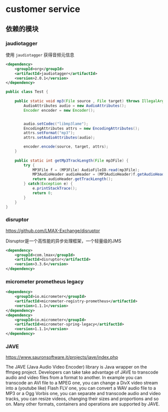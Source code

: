 # customer service

## 依赖的模块

### jaudiotagger

使用 `jaudiotagger` 获得音频元信息

```xml
<dependency>
    <groupId>org</groupId>
    <artifactId>jaudiotagger</artifactId>
    <version>2.0.1</version>
</dependency>
```

```java
public class Test {
    
	public static void mp3(File source , File target) throws IllegalArgumentException, InputFormatException, EncoderException {
		AudioAttributes audio = new AudioAttributes();
		Encoder encoder = new Encoder();


		audio.setCodec("libmp3lame");
		EncodingAttributes attrs = new EncodingAttributes();
		attrs.setFormat("mp3");
		attrs.setAudioAttributes(audio);

		encoder.encode(source, target, attrs);
	}
	
	public static int getMp3TrackLength(File mp3File) {  
	    try {  
	        MP3File f = (MP3File) AudioFileIO.read(mp3File);  
	        MP3AudioHeader audioHeader = (MP3AudioHeader)f.getAudioHeader();  
	        return audioHeader.getTrackLength();  
	    } catch(Exception e) {  
	    	e.printStackTrace();
	        return 0;  
	    }  
	}
}
```

### disruptor

<https://github.com/LMAX-Exchange/disruptor>

Disruptor是一个高性能的异步处理框架，一个轻量级的JMS

```xml
<dependency>
    <groupId>com.lmax</groupId>
    <artifactId>disruptor</artifactId>
    <version>3.3.6</version>
</dependency>
```

### micrometer prometheus legacy

```xml
<dependency>
    <groupId>io.micrometer</groupId>
    <artifactId>micrometer-registry-prometheus</artifactId>
    <version>1.1.1</version>
</dependency>
<dependency>
    <groupId>io.micrometer</groupId>
    <artifactId>micrometer-spring-legacy</artifactId>
    <version>1.1.1</version>
</dependency>
```

### JAVE

<https://www.sauronsoftware.it/projects/jave/index.php>

The JAVE (Java Audio Video Encoder) library is Java wrapper on the ffmpeg project.
Developers can take take advantage of JAVE to transcode audio and video files from a format to another. 
In example you can transcode an AVI file to a MPEG one, you can change a DivX video stream into a (youtube like) Flash FLV one, you can convert a WAV audio file to a MP3 or a Ogg Vorbis one, you can separate and transcode audio and video tracks, you can resize videos, changing their sizes and proportions and so on. Many other formats, containers and operations are supported by JAVE.

